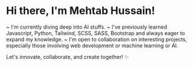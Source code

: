 # Hi there, I'm Mehtab Hussain! 

~ I'm currently diving deep into AI stuffs.
~ I've previously learned Javascript, Python, Tailwind, SCSS, SASS, Bootstrap and always eager to expand my knowledge.
~ I'm open to collaboration on interesting projects, especially those involving web development or machine learning or AI.
  

Let's innovate, collaborate, and create together! ✨

